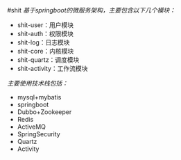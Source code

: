 #shit
 _基于springboot的微服务架构，主要包含以下几个模块：_ 
- shit-user：用户模块
- shit-auth：权限模块
- shit-log：日志模块
- shit-core：内核模块
- shit-quartz：调度模块
- shit-activity：工作流模块

 _主要使用技术栈包括：_ 
- mysql+mybatis
- springboot
- Dubbo+Zookeeper
- Redis
- ActiveMQ
- SpringSecurity
- Quartz
- Activity